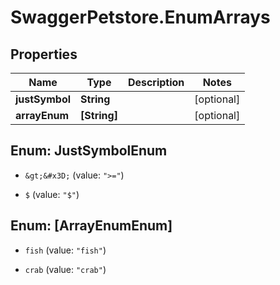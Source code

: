 # SwaggerPetstore.EnumArrays

## Properties
Name | Type | Description | Notes
------------ | ------------- | ------------- | -------------
**justSymbol** | **String** |  | [optional] 
**arrayEnum** | **[String]** |  | [optional] 


<a name="JustSymbolEnum"></a>
## Enum: JustSymbolEnum


* `&gt;&#x3D;` (value: `">="`)

* `$` (value: `"$"`)




<a name="[ArrayEnumEnum]"></a>
## Enum: [ArrayEnumEnum]


* `fish` (value: `"fish"`)

* `crab` (value: `"crab"`)




